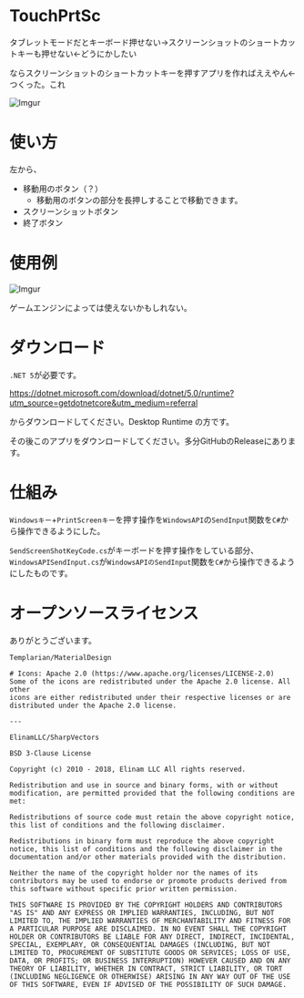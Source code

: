 ﻿# TouchPrtSc

タブレットモードだとキーボード押せない→スクリーンショットのショートカットキーも押せない←どうにかしたい  

ならスクリーンショットのショートカットキーを押すアプリを作ればええやん←つくった。これ

![Imgur](https://imgur.com/AyttNrS.png)

# 使い方
左から、

- 移動用のボタン（？）
    - 移動用のボタンの部分を長押しすることで移動できます。
- スクリーンショットボタン
- 終了ボタン

# 使用例

![Imgur](https://imgur.com/ukEHgS3.png)

ゲームエンジンによっては使えないかもしれない。

# ダウンロード

`.NET 5`が必要です。  

https://dotnet.microsoft.com/download/dotnet/5.0/runtime?utm_source=getdotnetcore&utm_medium=referral

からダウンロードしてください。Desktop Runtime の方です。

その後このアプリをダウンロードしてください。多分GitHubのReleaseにあります。

# 仕組み
`Windowsキー`+`PrintScreenキー`を押す操作を`WindowsAPI`の`SendInput`関数を`C#`から操作できるようにした。

`SendScreenShotKeyCode.cs`がキーボードを押す操作をしている部分、`WindowsAPISendInput.cs`が`WindowsAPIのSendInput`関数を`C#`から操作できるようにしたものです。

# オープンソースライセンス
ありがとうございます。

```
Templarian/MaterialDesign

# Icons: Apache 2.0 (https://www.apache.org/licenses/LICENSE-2.0)
Some of the icons are redistributed under the Apache 2.0 license. All other
icons are either redistributed under their respective licenses or are
distributed under the Apache 2.0 license.

---

ElinamLLC/SharpVectors

BSD 3-Clause License

Copyright (c) 2010 - 2018, Elinam LLC All rights reserved.

Redistribution and use in source and binary forms, with or without modification, are permitted provided that the following conditions are met:

Redistributions of source code must retain the above copyright notice, this list of conditions and the following disclaimer.

Redistributions in binary form must reproduce the above copyright notice, this list of conditions and the following disclaimer in the documentation and/or other materials provided with the distribution.

Neither the name of the copyright holder nor the names of its contributors may be used to endorse or promote products derived from this software without specific prior written permission.

THIS SOFTWARE IS PROVIDED BY THE COPYRIGHT HOLDERS AND CONTRIBUTORS "AS IS" AND ANY EXPRESS OR IMPLIED WARRANTIES, INCLUDING, BUT NOT LIMITED TO, THE IMPLIED WARRANTIES OF MERCHANTABILITY AND FITNESS FOR A PARTICULAR PURPOSE ARE DISCLAIMED. IN NO EVENT SHALL THE COPYRIGHT HOLDER OR CONTRIBUTORS BE LIABLE FOR ANY DIRECT, INDIRECT, INCIDENTAL, SPECIAL, EXEMPLARY, OR CONSEQUENTIAL DAMAGES (INCLUDING, BUT NOT LIMITED TO, PROCUREMENT OF SUBSTITUTE GOODS OR SERVICES; LOSS OF USE, DATA, OR PROFITS; OR BUSINESS INTERRUPTION) HOWEVER CAUSED AND ON ANY THEORY OF LIABILITY, WHETHER IN CONTRACT, STRICT LIABILITY, OR TORT (INCLUDING NEGLIGENCE OR OTHERWISE) ARISING IN ANY WAY OUT OF THE USE OF THIS SOFTWARE, EVEN IF ADVISED OF THE POSSIBILITY OF SUCH DAMAGE.
```
